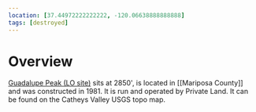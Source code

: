 ```yaml
---
location: [37.44972222222222, -120.06638888888888]
tags: [destroyed]
---
```


# Overview

[Guadalupe Peak (LO site)](http://www.peakbagging.com/CALookoutPhotos/GuadalupePk.html) sits at 2850', is located in [[Mariposa County]] and was constructed in 1981. It is run and operated by Private Land. It can be found on the Catheys Valley USGS topo map.


